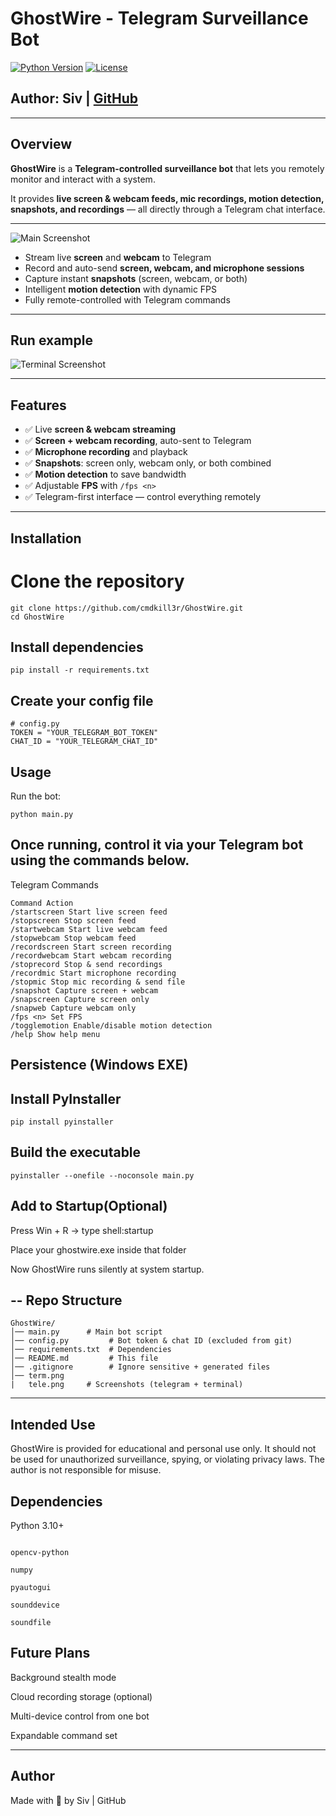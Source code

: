 # GhostWire - Telegram Surveillance Bot

[![Python Version](https://img.shields.io/badge/python-3.10+-blue.svg)](https://www.python.org/)
[![License](https://img.shields.io/badge/license-MIT-green)](LICENSE)

**Author:** Siv | [GitHub](https://github.com/cmdkill3r)  
--
---

## Overview

**GhostWire** is a **Telegram-controlled surveillance bot** that lets you remotely monitor and interact with a system.  

It provides **live screen & webcam feeds, mic recordings, motion detection, snapshots, and recordings** — all directly through a Telegram chat interface.  

---
![Main Screenshot](tele.jpg) <!-- Telegram control screenshot -->

- Stream live **screen** and **webcam** to Telegram  
- Record and auto-send **screen, webcam, and microphone sessions**  
- Capture instant **snapshots** (screen, webcam, or both)  
- Intelligent **motion detection** with dynamic FPS  
- Fully remote-controlled with Telegram commands  

---
Run example
---

![Terminal Screenshot](term.jpg) <!-- Terminal running screenshot -->

---

## Features

- ✅ Live **screen & webcam streaming**  
- ✅ **Screen + webcam recording**, auto-sent to Telegram  
- ✅ **Microphone recording** and playback  
- ✅ **Snapshots**: screen only, webcam only, or both combined  
- ✅ **Motion detection** to save bandwidth  
- ✅ Adjustable **FPS** with `/fps <n>`  
- ✅ Telegram-first interface — control everything remotely  

---

Installation
-
# Clone the repository

```
git clone https://github.com/cmdkill3r/GhostWire.git
cd GhostWire
```

Install dependencies
---
```
pip install -r requirements.txt
```

Create your config file
-
```
# config.py
TOKEN = "YOUR_TELEGRAM_BOT_TOKEN"
CHAT_ID = "YOUR_TELEGRAM_CHAT_ID"
```
Usage
---
Run the bot:
```
python main.py
```

Once running, control it via your Telegram bot using the commands below.
---

Telegram Commands
```
Command Action
/startscreen Start live screen feed
/stopscreen Stop screen feed
/startwebcam Start live webcam feed
/stopwebcam Stop webcam feed
/recordscreen Start screen recording
/recordwebcam Start webcam recording
/stoprecord Stop & send recordings
/recordmic Start microphone recording
/stopmic Stop mic recording & send file
/snapshot Capture screen + webcam
/snapscreen Capture screen only
/snapweb Capture webcam only
/fps <n> Set FPS
/togglemotion Enable/disable motion detection
/help Show help menu
```

Persistence (Windows EXE)
-

Install PyInstaller
-
```
pip install pyinstaller
```


Build the executable
---
```
pyinstaller --onefile --noconsole main.py
```

Add to Startup(Optional)
-

Press Win + R → type shell:startup

Place your ghostwire.exe inside that folder

Now GhostWire runs silently at system startup.

--
Repo Structure
---
```
GhostWire/
│── main.py      # Main bot script
│── config.py         # Bot token & chat ID (excluded from git)
│── requirements.txt  # Dependencies
│── README.md         # This file
│── .gitignore        # Ignore sensitive + generated files
│── term.png
|   tele.png     # Screenshots (telegram + terminal)
```

---
Intended Use
---
GhostWire is provided for educational and personal use only.
It should not be used for unauthorized surveillance, spying, or violating privacy laws.
The author is not responsible for misuse.


Dependencies
-
Python 3.10+

```python-telegram-bot

opencv-python

numpy

pyautogui

sounddevice

soundfile
```

Future Plans
--
Background stealth mode

Cloud recording storage (optional)

Multi-device control from one bot

Expandable command set

---


Author
---
Made with 🖤 by Siv | GitHub
